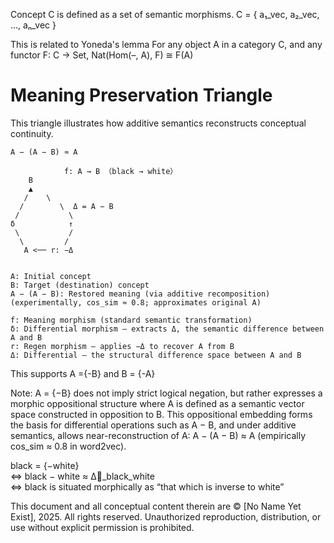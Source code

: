 Concept C is defined as a set of semantic morphisms.
C = { a₁_vec, a₂_vec, ..., aₙ_vec }

This is related to Yoneda's lemma
For any object A in a category C,
and any functor F: C → Set,
Nat(Hom(–, A), F) ≅ F(A)


# Meaning Preservation Triangle
This triangle illustrates how additive semantics reconstructs conceptual continuity.

```
A − (A − B) ≈ A

            f: A → B （black → white）
    B
    ▲
   /    \
  /        \  Δ = A − B
 /           \       
δ            ↑
 \           /
  \         /
   A <── r: −Δ


A: Initial concept
B: Target (destination) concept
A − (A − B): Restored meaning (via additive recomposition)
(experimentally, cos_sim ≈ 0.8; approximates original A)

f: Meaning morphism (standard semantic transformation)
δ: Differential morphism — extracts Δ, the semantic difference between A and B
r: Regen morphism — applies −Δ to recover A from B
Δ: Differential — the structural difference space between A and B
``` 
This supports A ={-B} and B = {-A}

Note: A = {−B} does not imply strict logical negation, but rather expresses a morphic oppositional structure where A is defined as a semantic vector space constructed in opposition to B. This oppositional embedding forms the basis for differential operations such as A − B, and under additive semantics, allows near-reconstruction of A: A − (A − B) ≈ A (empirically cos_sim ≈ 0.8 in word2vec).

black = {−white}  
   ⇔  black − white ≈ Δ⃗_black_white  
   ⇔  black is situated morphically as “that which is inverse to white”  


This document and all conceptual content therein are © [No Name Yet Exist], 2025. All rights reserved. Unauthorized reproduction, distribution, or use without explicit permission is prohibited.

